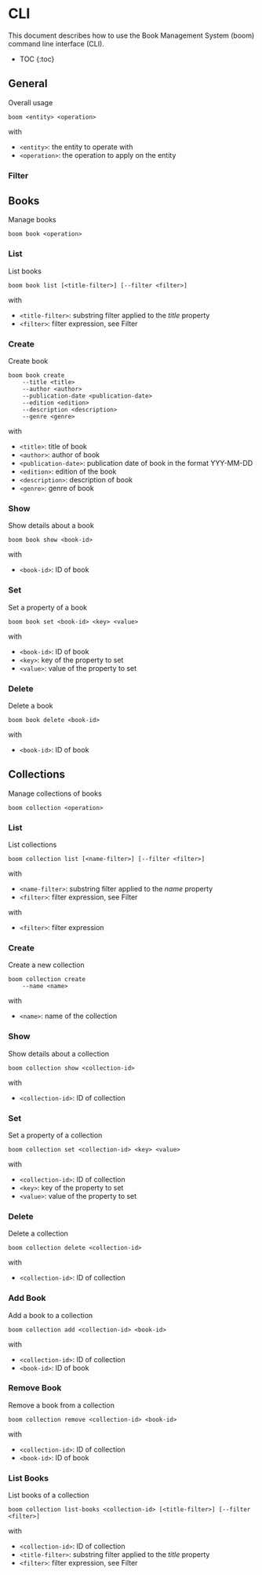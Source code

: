# CLI

This document describes how to use the Book Management System (boom) command line interface (CLI).

* TOC
{:toc}


## General

Overall usage

    boom <entity> <operation>

with
- `<entity>`: the entity to operate with
- `<operation>`: the operation to apply on the entity


### Filter



## Books

Manage books

    boom book <operation>


### List

List books

    boom book list [<title-filter>] [--filter <filter>]

with
- `<title-filter>`: substring filter applied to the *title* property
- `<filter>`: filter expression, see Filter

### Create

Create book

    boom book create
        --title <title>
        --author <author>
        --publication-date <publication-date>
        --edition <edition>
        --description <description>
        --genre <genre>

with
- `<title>`: title of book
- `<author>`: author of book
- `<publication-date>`: publication date of book in the format YYY-MM-DD
- `<edition>`: edition of the book
- `<description>`: description of book
- `<genre>`: genre of book

### Show

Show details about a book

    boom book show <book-id>

with
- `<book-id>`: ID of book

### Set

Set a property of a book

    boom book set <book-id> <key> <value>

with
- `<book-id>`: ID of book
- `<key>`: key of the property to set
- `<value>`: value of the property to set

### Delete

Delete a book

    boom book delete <book-id>

with
- `<book-id>`: ID of book


## Collections

Manage collections of books

    boom collection <operation>


### List

List collections

    boom collection list [<name-filter>] [--filter <filter>]

with
- `<name-filter>`: substring filter applied to the *name* property
- `<filter>`: filter expression, see Filter

with
- `<filter>`: filter expression

### Create

Create a new collection

    boom collection create
        --name <name>

with
- `<name>`: name of the collection

### Show

Show details about a collection

    boom collection show <collection-id>

with
- `<collection-id>`: ID of collection


### Set

Set a property of a collection

    boom collection set <collection-id> <key> <value>

with
- `<collection-id>`: ID of collection
- `<key>`: key of the property to set
- `<value>`: value of the property to set


### Delete

Delete a collection

    boom collection delete <collection-id>

with
- `<collection-id>`: ID of collection

### Add Book

Add a book to a collection

    boom collection add <collection-id> <book-id>

with
- `<collection-id>`: ID of collection
- `<book-id>`: ID of book


### Remove Book

Remove a book from a collection

    boom collection remove <collection-id> <book-id>

with
- `<collection-id>`: ID of collection
- `<book-id>`: ID of book

### List Books

List books of a collection

    boom collection list-books <collection-id> [<title-filter>] [--filter <filter>]

with
- `<collection-id>`: ID of collection
- `<title-filter>`: substring filter applied to the *title* property
- `<filter>`: filter expression, see Filter

